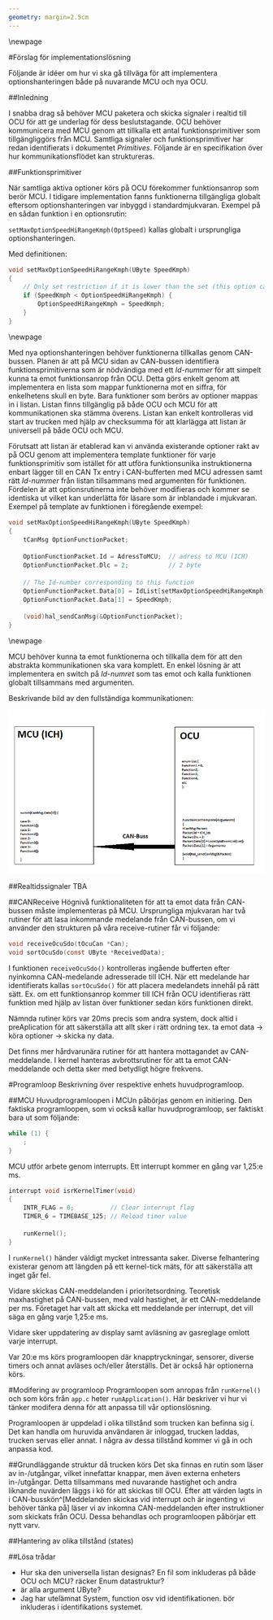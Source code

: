```yaml
---
geometry: margin=2.5cm
---
```


<!-- Table of contents ovan -->
\newpage

#Förslag för implementationslösning

Följande är idéer om hur vi ska gå tillväga för att implementera 
optionshanteringen både på nuvarande MCU och nya OCU.

##Inledning

I snabba drag så behöver MCU paketera och skicka signaler i realtid till OCU
för att ge underlag för dess beslutstagande. OCU behöver kommunicera
med MCU genom att tillkalla ett antal funktionsprimitiver som tillgängliggörs 
från MCU. Samtliga signaler och funktionsprimitiver har redan identifierats i
dokumentet _Primitives_. Följande är en specifikation över hur 
kommunikationsflödet kan struktureras.

##Funktionsprimitiver

När samtliga aktiva optioner körs på OCU förekommer funktionsanrop som berör MCU.
I tidigare implementation fanns funktionerna tillgängliga globalt eftersom 
optionshanteringen var inbyggd i standardmjukvaran.
Exempel på en sådan funktion i en optionsrutin:

`setMaxOptionSpeedHiRangeKmph(OptSpeed)` kallas globalt i ursprungliga 
optionshanteringen.

Med definitionen:
```c
void setMaxOptionSpeedHiRangeKmph(UByte SpeedKmph)
{
    // Only set restriction if it is lower than the set (this option can be used more than once)
    if (SpeedKmph < OptionSpeedHiRangeKmph) {
        OptionSpeedHiRangeKmph = SpeedKmph;
    }
}
```


\newpage


Med nya optionshanteringen behöver funktionerna tillkallas genom CAN-bussen. 
Planen är att på MCU sidan av CAN-bussen identifiera funktionsprimitiverna som
är nödvändiga med ett _Id-nummer_ för att simpelt kunna ta emot funktionsanrop
från OCU. Detta görs enkelt genom att implementera en lista som mappar 
funktionerna mot en siffra, för enkelhetens skull en byte. Bara funktioner som 
berörs av optioner mappas in i listan. Listan finns tillgänglig på både OCU och
MCU för att kommunikationen ska stämma överens. Listan kan enkelt kontrolleras
vid start av trucken med hjälp av checksumma för att klarlägga att listan är 
universell på både OCU och MCU.

Förutsatt att listan är etablerad kan vi använda existerande optioner rakt av
på OCU genom att implementera template funktioner för varje funktionsprimitiv 
som istället för att utföra funktionsunika instruktionerna enbart lägger till
en CAN Tx entry i CAN-bufferten med MCU adressen samt rätt _Id-nummer_ från 
listan tillsammans med argumenten för funktionen.
Fördelen är att optionsrutinerna inte behöver modifieras och kommer se identiska 
ut vilket kan underlätta för läsare som är inblandade i mjukvaran. Exempel på
template av funktionen i föregående exempel:

```c
void setMaxOptionSpeedHiRangeKmph(UByte SpeedKmph)
{
    tCanMsg OptionFunctionPacket;
    
    OptionFunctionPacket.Id = AdressToMCU;  // adress to MCU (ICH)
    OptionFunctionPacket.Dlc = 2;           // 2 byte
    
    // The Id-number corresponding to this function
    OptionFunctionPacket.Data[0] = IdList[setMaxOptionSpeedHiRangeKmph]; 
    OptionFunctionPacket.Data[1] = SpeedKmph; 
    
    (void)hal_sendCanMsg(&OptionFunctionPacket);
}
```

\newpage

MCU behöver kunna ta emot funktionerna och tillkalla dem för att den abstrakta 
kommunikationen ska vara komplett. En enkel lösning är att implementera en switch
på _Id-numret_ som tas emot och kalla funktionen globalt tillsammans med argumenten.

Beskrivande bild av den fullständiga kommunikationen:

![FunctionsCall](img/cansomething.png "Function Call")

##Realtidssignaler
TBA

##CANReceive
Högnivå funktionaliteten för att ta emot data från CAN-bussen måste implementeras
på MCU. Ursprungliga mjukvaran har två rutiner för att lasa inkommande medelande 
från CAN-bussen, om vi använder den strukturen på våra receive-rutiner får vi följande:
```c
void receiveOcuSdo(tOcuCan *Can);
void sortOcuSdo(const UByte *ReceivedData);
```
I funktionen `receiveOcuSdo()` kontrolleras ingående bufferten efter nyinkomna 
CAN-medelande adresserade till ICH. När ett medelande har identifierats kallas
`sortOcuSdo()` för att placera medelandets innehål på rätt sätt. 
Ex. om ett funktionsanrop kommer till ICH från OCU identifieras rätt funktion 
med hjälp av listan över funktioner sedan körs funktionen direkt.

Nämnda rutiner körs var 20ms precis som andra system, dock altid i preAplication
för att säkerställa att allt sker i rätt ordning tex.
ta emot data -> köra optioner -> skicka ny data.

Det finns mer hårdvarunära rutiner för att hantera mottagandet av CAN-meddelande.
I kernel hanteras avbrottsrutiner för att ta emot CAN-meddelande och detta sker 
med betydligt högre frekvens.

#Programloop
Beskrivning över respektive enhets huvudprogramloop.

##MCU
Huvudprogramloopen i MCUn påbörjas genom en initiering. Den faktiska 
programloopen, som vi också kallar huvudprogramloop, ser faktiskt bara ut som 
följande:

```c
while (1) {
    ;
}
```

MCU utför arbete genom interrupts. Ett interrupt kommer en gång var 1,25:e ms.
```c
interrupt void isrKernelTimer(void)
{
    INTR_FLAG = 0;          // Clear interrupt flag
    TIMER_6 = TIMEBASE_125; // Reload timer value
    
    runKernel();
}
```

I `runKernel()` händer väldigt mycket intressanta saker. Diverse felhantering
existerar genom att längden på ett kernel-tick mäts, för att säkerställa att
inget går fel. 

Vidare skickas CAN-meddelanden i prioritetsordning. Teoretisk maxhastighet på
CAN-bussen, med vald hastighet, är ett CAN-meddelande per ms. Företaget har valt
att skicka ett meddelande per interrupt, det vill säga en gång varje 1,25:e ms.

Vidare sker uppdatering av display samt avläsning av gasreglage omlott varje
interrupt.

Var 20:e ms körs programloopen där knapptryckningar, sensorer, diverse timers och
annat avläses och/eller återställs. Det är också här optionerna körs.

#Modifering av programloop
Programloopen som anropas från `runKernel()` och som körs från `app.c` heter
`runApplication()`. Här beskriver vi hur vi tänker modifera denna för att anpassa
till vår optionslösning.

Programloopen är uppdelad i olika tillstånd som trucken kan befinna sig i. Det
kan handla om huruvida användaren är inloggad, trucken laddas, trucken servas
eller annat. I några av dessa tillstånd kommer vi gå in och anpassa kod.

##Grundläggande struktur då trucken körs
Det ska finnas en rutin som läser av in-/utgångar, vilket innefattar knappar,
men även externa enheters in-/utgångar. Detta tillsammans med nuvarande hastighet
och andra liknande nuvärden läggs i kö för att skickas till OCU. Efter att värden
lagts in i CAN-busskön^[Meddelanden skickas vid interrupt och är ingenting vi
behöver tänka på] läser vi av inkomna CAN-meddelanden efter instruktioner som
skickats från OCU. Dessa behandlas och programloopen påbörjar ett nytt varv.

##Hantering av olika tillstånd (states)


##Lösa trådar

 - Hur ska den universella listan designas? En fil som inkluderas på både OCU och MCU? räcker Enum datastruktur?
 - är alla argument UByte?
 - Jag har utelämnat System, function osv vid identifikationen. bör inkluderas i identifikations systemet. 

